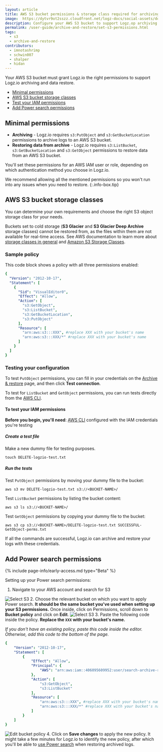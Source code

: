 ```yaml
---
layout: article
title: AWS S3 bucket permissions & storage class required for archiving
image:  https://dytvr9ot2sszz.cloudfront.net/logz-docs/social-assets/docs-social.jpg
description: Configure your AWS S3 bucket to support Logz.op archiving and restoring data
permalink: /user-guide/archive-and-restore/set-s3-permissions.html
tags:
  - s3
  - archive-and-restore
contributors:
  - imnotashrimp
  - schwin007
  - shalper
  - hidan
---
```


Your AWS S3 bucket must grant Logz.io the right permissions to support Logz.io archiving and data restore.

* [Minimal permissions](/user-guide/archive-and-restore/set-s3-permissions.html#minimal-permissions)
* [AWS S3 bucket storage classes](/user-guide/archive-and-restore/set-s3-permissions.html#aws-s3-bucket-storage-classes)
* [Test your IAM permissions](/user-guide/archive-and-restore/set-s3-permissions.html#testing-your-configuration)
* [Add Power search permissions](/user-guide/archive-and-restore/set-s3-permissions.html#add-power-search-permissions)

## Minimal permissions

* **Archiving** - Logz.io requires `s3:PutObject` and `s3:GetBucketLocation` permissions to archive logs to an AWS S3 bucket.
* **Restoring data from archive** - Logz.io requires `s3:ListBucket`, `s3:GetBucketLocation` and `s3:GetObject` permissions to restore data from an AWS S3 bucket.

You'll set these permissions for an AWS IAM user or role,
depending on which authentication method you choose in Logz.io.

We recommend allowing all the mentioned permissions
so you won't run into any issues when you need to restore.
{:.info-box.tip}

## AWS S3 bucket storage classes

You can determine your own requirements
and choose the right S3 object storage class for your needs.

Buckets set to cold storage (**S3 Glacier** and **S3 Glacier Deep Archive** storage classes) cannot be restored from, as the files within them are not available for real-time access. See AWS documentation to learn more about [storage classes in general](https://docs.aws.amazon.com/AmazonS3/latest/dev/storage-class-intro.html)
and [Amazon S3 Storage Classes](https://aws.amazon.com/s3/storage-classes/).

### Sample policy

This code block shows a policy with all three permissions enabled:

```yaml
{
  "Version": "2012-10-17",
  "Statement": [
    {
      "Sid": "VisualEditor0",
      "Effect": "Allow",
      "Action": [
        "s3:GetObject",
        "s3:ListBucket",
        "s3:GetBucketLocation",
        "s3:PutObject"
      ],
      "Resource": [
        "arn:aws:s3:::XXX", #replace XXX with your bucket's name
        "arn:aws:s3:::XXX/*" #replace XXX with your bucket's name
      ]
    }
  ]
}
```

### Testing your configuration

To test `PutObject` permissions,
you can fill in your credentials on the
[Archive & restore](https://app.logz.io/#/dashboard/tools/archive-and-restore) page,
and then click **Test connection**.

To test for `ListBucket` and `GetObject` permissions,
you can run tests directly from the [AWS CLI](https://docs.aws.amazon.com/cli/latest/userguide/cli-chap-install.html).

#### To test your IAM permissions

**Before you begin, you'll need**:
[AWS CLI](https://docs.aws.amazon.com/cli/latest/userguide/cli-chap-install.html)
configured with the IAM credentials you're testing

<div class="tasklist">

##### Create a test file

Make a new dummy file for testing purposes.

```shell
touch DELETE-logzio-test.txt
```

##### Run the tests

Test `PutObject` permissions by moving your dummy file to the bucket:

```shell
aws s3 mv DELETE-logzio-test.txt s3://<BUCKET-NAME>/
```

Test `ListBucket` permissions by listing the bucket content:

```shell
aws s3 ls s3://<BUCKET-NAME>/
```

Test `GetObject` permissions by copying your dummy file to the bucket:

```shell
aws s3 cp s3://<BUCKET-NAME>/DELETE-logzio-test.txt SUCCESSFUL-GetObject-perms.txt
```

If all the commands are successful,
Logz.io can archive and restore your logs with these credentials.

</div>


## Add Power search permissions

{% include page-info/early-access.md type="Beta" %}

Setting up your Power search permissions:


1. Navigate to your AWS account and search for S3

  ![Select S3](https://dytvr9ot2sszz.cloudfront.net/logz-docs/power-search/select-s3.png)
2. Choose the relevant bucket on which you want to apply Power search. **It should be the same bucket you've used when setting up your S3 permissions.** Once inside, click on Permissions, scroll down to **Bucket policy** and click on **Edit**.
  ![Select S3](https://dytvr9ot2sszz.cloudfront.net/logz-docs/power-search/permission-policy.png)
3. Paste the following code inside the policy. **Replace the `XXX` with your bucket's name.**

  *If you don't have an existing policy, paste this code inside the editor. Otherwise, add this code to the bottom of the page.*

  ```yaml
  {
      "Version": "2012-10-17",
      "Statement": [
          {
              "Effect": "Allow",
              "Principal": {
                  "AWS": "arn:aws:iam::406095609952:user/search-archive-restore-user"
              },
              "Action": [
                  "s3:GetObject",
                  "s3:ListBucket"
              ],
              "Resource": [
                  "arn:aws:s3:::XXX", #replace XXX with your bucket's name
                  "arn:aws:s3:::XXX/*" #replace XXX with your bucket's name
              ]
          }
      ]
  }
  ```


  ![Edit bucket policy](https://dytvr9ot2sszz.cloudfront.net/logz-docs/power-search/edit-bucket-policy.png)
4. Click on **Save changes** to apply the new policy. It might take a few minutes for Logz.io to identify the new policy, after which you'll be able to [use Power search](/user-guide/archive-and-restore/restore-archived-logs.html#apply-power-search) when restoring archived logs. 